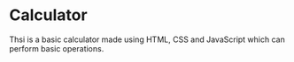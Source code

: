 # Calculator
Thsi is a basic calculator made using HTML, CSS and JavaScript which can perform basic operations.
